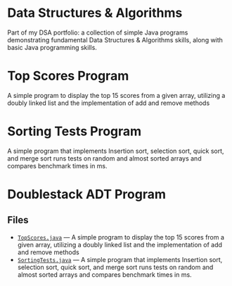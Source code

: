# Data Structures & Algorithms
Part of my DSA portfolio: a collection of simple Java programs demonstrating fundamental Data Structures & Algorithms skills, along with basic Java programming skills.

# Top Scores Program
  A simple program to display the top 15 scores from a given array, utilizing a doubly linked list and the implementation of add and remove methods

# Sorting Tests Program
  A simple program that implements Insertion sort, selection sort, quick sort, and merge sort runs tests on random and almost sorted arrays and compares benchmark times in ms. 

# Doublestack ADT Program

## Files
- [`TopScores.java`](TopScores.java) — A simple program to display the top 15 scores from a given array, utilizing a doubly linked list and the implementation of add and remove methods
- [`SortingTests.java`](SortingTests.java) — A simple program that implements Insertion sort, selection sort, quick sort, and merge sort runs tests on random and almost sorted arrays and compares benchmark times in ms. 
